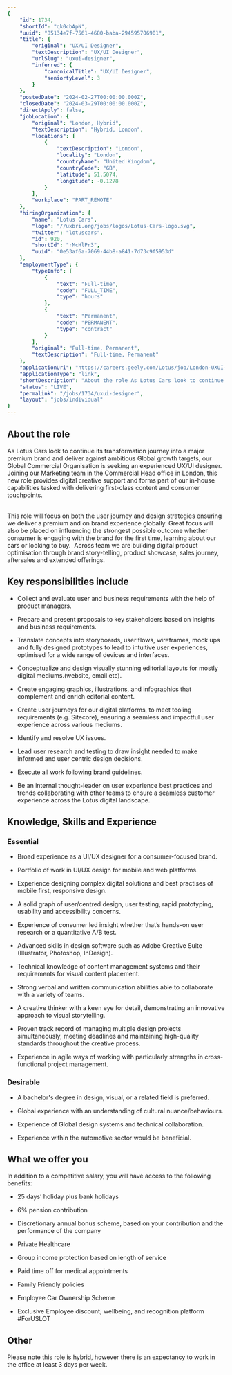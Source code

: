```yaml
---
{
	"id": 1734,
	"shortId": "qk0cbApN",
	"uuid": "85134e7f-7561-4680-baba-294595706901",
	"title": {
		"original": "UX/UI Designer",
		"textDescription": "UX/UI Designer",
		"urlSlug": "uxui-designer",
		"inferred": {
			"canonicalTitle": "UX/UI Designer",
			"seniortyLevel": 3
		}
	},
	"postedDate": "2024-02-27T00:00:00.000Z",
	"closedDate": "2024-03-29T00:00:00.000Z",
	"directApply": false,
	"jobLocation": {
		"original": "London, Hybrid",
		"textDescription": "Hybrid, London",
		"locations": [
			{
				"textDescription": "London",
				"locality": "London",
				"countryName": "United Kingdom",
				"countryCode": "GB",
				"latitude": 51.5074,
				"longitude": -0.1278
			}
		],
		"workplace": "PART_REMOTE"
	},
	"hiringOrganization": {
		"name": "Lotus Cars",
		"logo": "//uxbri.org/jobs/logos/Lotus-Cars-logo.svg",
		"twitter": "lotuscars",
		"id": 920,
		"shortId": "rMcHlPr3",
		"uuid": "0e53af6a-7069-44b8-a841-7d73c9f5953d"
	},
	"employmentType": {
		"typeInfo": [
			{
				"text": "Full-time",
				"code": "FULL_TIME",
				"type": "hours"
			},
			{
				"text": "Permanent",
				"code": "PERMANENT",
				"type": "contract"
			}
		],
		"original": "Full-time, Permanent",
		"textDescription": "Full-time, Permanent"
	},
	"applicationUri": "https://careers.geely.com/Lotus/job/London-UXUI-Designer-LND/1039646501/",
	"applicationType": "link",
	"shortDescription": "About the role As Lotus Cars look to continue its transformation journey into a major premium brand and deliver against ambitious Global growth targets, our Global Commercial Organisation is seeking",
	"status": "LIVE",
	"permalink": "/jobs/1734/uxui-designer",
	"layout": "jobs/individual"
}
---
```

<h2>About the role</h2><p>As Lotus Cars look to continue its transformation journey into a major premium brand and deliver against ambitious Global growth targets, our Global Commercial Organisation is seeking an experienced UX/UI designer. Joining our Marketing team in the Commercial Head office in London, this new role provides digital creative support and forms part of our in-house capabilities tasked with delivering first-class content and consumer touchpoints.&nbsp;<br>&nbsp;</p><p>This role will focus on both the user journey and design strategies ensuring we deliver a premium and on brand experience globally. Great focus will also be placed on influencing the strongest possible outcome whether consumer is engaging with the brand for the first time, learning about our cars or looking to buy.&nbsp; Across team we are building digital product optimisation through brand story-telling, product showcase, sales journey, aftersales and extended offerings.</p><h2>Key responsibilities include</h2><ul><li><p>Collect and evaluate user and business requirements with the help of product managers.</p></li><li><p>Prepare and present proposals to key stakeholders based on insights and business requirements.</p></li><li><p>Translate concepts into storyboards, user flows, wireframes, mock ups and fully designed prototypes to lead to intuitive user experiences, optimised for a wide range of devices and interfaces.</p></li><li><p>Conceptualize and design visually stunning editorial layouts for mostly digital mediums.(website, email etc).</p></li><li><p>Create engaging graphics, illustrations, and infographics that complement and enrich editorial content.</p></li><li><p>Create user journeys for our digital platforms, to meet tooling requirements (e.g. Sitecore), ensuring a seamless and impactful user experience across various mediums.</p></li><li><p>Identify and resolve UX issues.</p></li><li><p>Lead user research and testing to draw insight needed to make informed and user centric design decisions.</p></li><li><p>Execute all work following brand guidelines.</p></li><li><p>Be an internal thought-leader on user experience best practices and trends collaborating with other teams to ensure a seamless customer experience across the Lotus digital landscape.&nbsp;</p></li></ul><h2>Knowledge, Skills and Experience&nbsp;</h2><h3>Essential</h3><ul><li><p>Broad experience as a UI/UX designer for a consumer-focused brand.</p></li><li><p>Portfolio of work in UI/UX design for mobile and web platforms.</p></li><li><p>Experience designing complex digital solutions and best practises of mobile first, responsive design.</p></li><li><p>A solid graph of user/centred design, user testing, rapid prototyping, usability and accessibility concerns.</p></li><li><p>Experience of consumer led insight whether that’s hands-on user research or a quantitative A/B test.</p></li><li><p>Advanced skills in design software such as Adobe Creative Suite (Illustrator, Photoshop, InDesign).</p></li><li><p>Technical knowledge of content management systems and their requirements for visual content placement.</p></li><li><p>Strong verbal and written communication abilities able to collaborate with a variety of teams.</p></li><li><p>A creative thinker with a keen eye for detail, demonstrating an innovative approach to visual storytelling.</p></li><li><p>Proven track record of managing multiple design projects simultaneously, meeting deadlines and maintaining high-quality standards throughout the creative process.</p></li><li><p>Experience in agile ways of working with particularly strengths in cross-functional project management.</p></li></ul><h3>Desirable</h3><ul><li><p>A bachelor's degree in design, visual, or a related field is preferred.</p></li><li><p>Global experience with an understanding of cultural nuance/behaviours.</p></li><li><p>Experience of Global design systems and technical collaboration.</p></li><li><p>Experience within the automotive sector would be beneficial.</p></li></ul><h2>What we offer you</h2><p>In addition to a competitive salary, you will have access to the following benefits:&nbsp;</p><ul><li><p>25 days’ holiday plus bank holidays</p></li><li><p>6% pension contribution</p></li><li><p>Discretionary annual bonus scheme, based on your contribution and the performance of the company</p></li><li><p>Private Healthcare</p></li><li><p>Group income protection based on length of service</p></li><li><p>Paid time off for medical appointments</p></li><li><p>Family Friendly policies</p></li><li><p>Employee Car Ownership Scheme</p></li><li><p>Exclusive Employee discount, wellbeing, and recognition platform #ForUSLOT</p></li></ul><h2>Other</h2><p>Please note this role is hybrid, however there is an expectancy to work in the office at least 3 days per week.</p>
